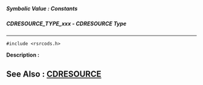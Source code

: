 ##### Symbolic Value : Constants
##### CDRESOURCE_TYPE_xxx - CDRESOURCE Type
---
```
#include <rsrcods.h>
```
**Description :**



**See Also :**
[CDRESOURCE](/reference/Data/CDRESOURCE)
---
